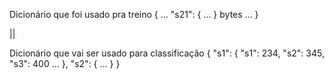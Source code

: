Dicionário que foi usado pra treino
{
  ...
  "s21": { ... } bytes
  ...
}

||

Dicionário que vai ser usado para classificação
{
  "s1": {
    "s1": 234,
    "s2": 345,
    "s3": 400
    ...
  },
  "s2": {
    ...
  }
}